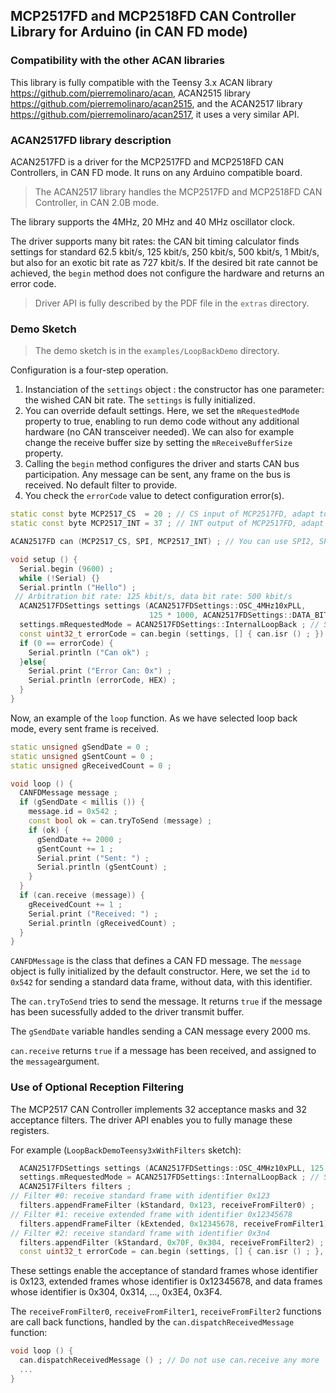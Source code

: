 ## MCP2517FD and MCP2518FD CAN Controller Library for Arduino (in CAN FD mode)


### Compatibility with the other ACAN libraries

This library is fully compatible with the Teensy 3.x ACAN library https://github.com/pierremolinaro/acan, ACAN2515 library https://github.com/pierremolinaro/acan2515, and the ACAN2517 library https://github.com/pierremolinaro/acan2517, it uses a very similar API.

### ACAN2517FD library description
ACAN2517FD is a driver for the MCP2517FD and MCP2518FD CAN Controllers, in CAN FD mode. It runs on any Arduino compatible board.

> The ACAN2517 library handles the MCP2517FD and MCP2518FD CAN Controller, in CAN 2.0B mode.


The library supports the 4MHz, 20 MHz and 40 MHz oscillator clock.

The driver supports many bit rates: the CAN bit timing calculator finds settings for standard 62.5 kbit/s, 125 kbit/s, 250 kbit/s, 500 kbit/s, 1 Mbit/s, but also for an exotic bit rate as 727 kbit/s. If the desired bit rate cannot be achieved, the `begin` method does not configure the hardware and returns an error code.

> Driver API is fully described by the PDF file in the `extras` directory.

### Demo Sketch

> The demo sketch is in the `examples/LoopBackDemo` directory.

Configuration is a four-step operation.

1. Instanciation of the `settings` object : the constructor has one parameter: the wished CAN bit rate. The `settings` is fully initialized.
2. You can override default settings. Here, we set the `mRequestedMode` property to true, enabling to run demo code without any additional hardware (no CAN transceiver needed). We can also for example change the receive buffer size by setting the `mReceiveBufferSize` property.
3. Calling the `begin` method configures the driver and starts CAN bus participation. Any message can be sent, any frame on the bus is received. No default filter to provide.
4. You check the `errorCode` value to detect configuration error(s).

```cpp
static const byte MCP2517_CS  = 20 ; // CS input of MCP2517FD, adapt to your design
static const byte MCP2517_INT = 37 ; // INT output of MCP2517FD, adapt to your design

ACAN2517FD can (MCP2517_CS, SPI, MCP2517_INT) ; // You can use SPI2, SPI3, if provided by your microcontroller

void setup () {
  Serial.begin (9600) ;
  while (!Serial) {}
  Serial.println ("Hello") ;
 // Arbitration bit rate: 125 kbit/s, data bit rate: 500 kbit/s
  ACAN2517FDSettings settings (ACAN2517FDSettings::OSC_4MHz10xPLL,
                               125 * 1000, ACAN2517FDSettings::DATA_BITRATE_x4) ;
  settings.mRequestedMode = ACAN2517FDSettings::InternalLoopBack ; // Select loopback mode
  const uint32_t errorCode = can.begin (settings, [] { can.isr () ; }) ;
  if (0 == errorCode) {
    Serial.println ("Can ok") ;
  }else{
    Serial.print ("Error Can: 0x") ;
    Serial.println (errorCode, HEX) ;
  }
}
```

Now, an example of the `loop` function. As we have selected loop back mode, every sent frame is received.

```cpp
static unsigned gSendDate = 0 ;
static unsigned gSentCount = 0 ;
static unsigned gReceivedCount = 0 ;

void loop () {
  CANFDMessage message ;
  if (gSendDate < millis ()) {
    message.id = 0x542 ;
    const bool ok = can.tryToSend (message) ;
    if (ok) {
      gSendDate += 2000 ;
      gSentCount += 1 ;
      Serial.print ("Sent: ") ;
      Serial.println (gSentCount) ;
    }
  }
  if (can.receive (message)) {
    gReceivedCount += 1 ;
    Serial.print ("Received: ") ;
    Serial.println (gReceivedCount) ;
  }
}
```
`CANFDMessage` is the class that defines a CAN FD message. The `message` object is fully initialized by the default constructor. Here, we set the `id` to `0x542` for sending a standard data frame, without data, with this identifier.

The `can.tryToSend` tries to send the message. It returns `true` if the message has been sucessfully added to the driver transmit buffer.

The `gSendDate` variable handles sending a CAN message every 2000 ms.

`can.receive` returns `true` if a message has been received, and assigned to the `message`argument.

### Use of Optional Reception Filtering

The MCP2517 CAN Controller implements 32 acceptance masks and 32 acceptance filters. The driver API enables you to fully manage these registers.

For example (`LoopBackDemoTeensy3xWithFilters` sketch):

```cpp
  ACAN2517FDSettings settings (ACAN2517FDSettings::OSC_4MHz10xPLL, 125 * 1000) ;
  settings.mRequestedMode = ACAN2517FDSettings::InternalLoopBack ; // Select loopback mode
  ACAN2517Filters filters ;
// Filter #0: receive standard frame with identifier 0x123
  filters.appendFrameFilter (kStandard, 0x123, receiveFromFilter0) ;
// Filter #1: receive extended frame with identifier 0x12345678
  filters.appendFrameFilter (kExtended, 0x12345678, receiveFromFilter1) ; 
// Filter #2: receive standard frame with identifier 0x3n4
  filters.appendFilter (kStandard, 0x70F, 0x304, receiveFromFilter2) ;
  const uint32_t errorCode = can.begin (settings, [] { can.isr () ; }, filters) ;
```

These settings enable the acceptance of standard frames whose identifier is 0x123, extended frames whose identifier is 0x12345678, and data frames whose identifier is 0x304, 0x314, ..., 0x3E4, 0x3F4.

The `receiveFromFilter0`, `receiveFromFilter1`, `receiveFromFilter2` functions are call back functions, handled by the `can.dispatchReceivedMessage` function:


```cpp
void loop () {
  can.dispatchReceivedMessage () ; // Do not use can.receive any more
  ...
}
```
